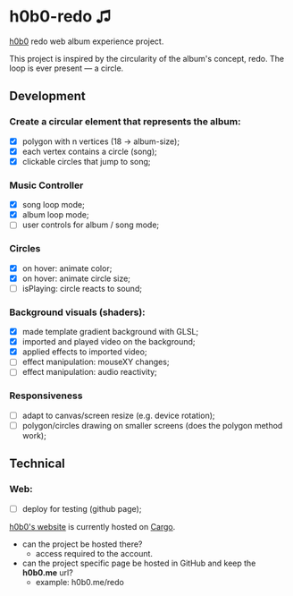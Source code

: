 # h0b0-redo ♫
[h0b0](https://h0b0.me/) redo web album experience project.

This project is inspired by the circularity of the album's concept, redo. The loop is ever present — a circle.

## Development
### Create a circular element that represents the album:
- [x] polygon with n vertices (18 → album-size);
- [x] each vertex contains a circle (song);
- [x] clickable circles that jump to song;

### Music Controller
- [x] song loop mode;
- [x] album loop mode;
- [ ] user controls for album / song mode;

### Circles
- [x] on hover: animate color;
- [x] on hover: animate circle size;
- [ ] isPlaying: circle reacts to sound;

### Background visuals (shaders):
- [x] made template gradient background with GLSL;
- [x] imported and played video on the background;
- [x] applied effects to imported video;
- [ ] effect manipulation: mouseXY changes;
- [ ] effect manipulation: audio reactivity;

### Responsiveness
- [ ] adapt to canvas/screen resize (e.g. device rotation);
- [ ] polygon/circles drawing on smaller screens (does the polygon method work);

## Technical
### Web:
- [ ] deploy for testing (github page);

[h0b0's website](hobo.me) is currently hosted on [Cargo](https://cargo.site/).
  - can the project be hosted there?
    - access required to the account.
  - can the project specific page be hosted in GitHub and keep the **h0b0.me** url?
    - example: h0b0.me/redo
